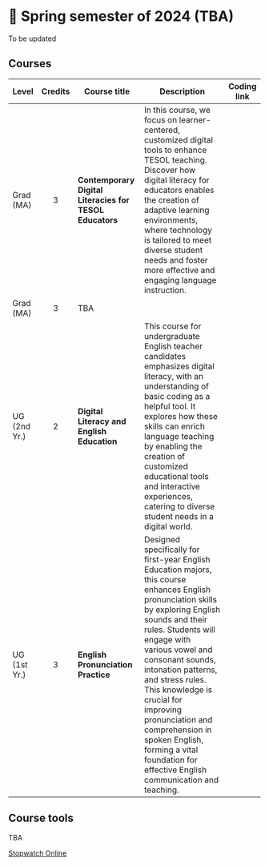 # 🌱 Spring semester of 2024 (TBA)
To be updated
## Courses

|Level|Credits|Course title|Description|Coding link|
|---|:---:|---|---|---|
|Grad (MA)|3|**Contemporary Digital Literacies for TESOL Educators** |In this course, we focus on learner-centered, customized digital tools to enhance TESOL teaching. Discover how digital literacy for educators enables the creation of adaptive learning environments, where technology is tailored to meet diverse student needs and foster more effective and engaging language instruction.||
|Grad (MA)|3|TBA |||
|UG (2nd Yr.)|2|**Digital Literacy and English Education**|This course for undergraduate English teacher candidates emphasizes digital literacy, with an understanding of basic coding as a helpful tool. It explores how these skills can enrich language teaching by enabling the creation of customized educational tools and interactive experiences, catering to diverse student needs in a digital world.||
|UG (1st Yr.)|3|**English Pronunciation Practice**|Designed specifically for first-year English Education majors, this course enhances English pronunciation skills by exploring English sounds and their rules. Students will engage with various vowel and consonant sounds, intonation patterns, and stress rules. This knowledge is crucial for improving pronunciation and comprehension in spoken English, forming a vital foundation for effective English communication and teaching.||

## Course tools 
TBA

[Stopwatch Online](https://time-stuff.com/embed.html)
